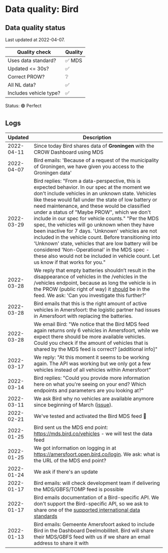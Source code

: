 # Data quality: Bird

## Data quality status

Last updated at 2022-04-07.

| **Quality check**           | **Quality**
| --                          | --          |
| Uses data standard?         | ✅ MDS
| Updated <= 30s?             | ✅
| Correct PROW?               | ❔
| All NL data?                | ✅
| Includes vehicle type?      | ✅

Status: 🟢 Perfect

## Logs

| Updated    | Description
| ----       | ---
| 2022-04-11 | Since today Bird shares data of **Groningen** with the CROW Dashboard using MDS
| 2022-04-07 | Bird emails: 'Because of a request of the municipality of Groningen, we have given you access to the Groningen data'
| 2022-03-29 | Bird replies: "From a data-perspective, this is expected behavior. In our spec at the moment we don't include vehicles in an unknown state. Vehicles like these would fall under the state of low battery or need maintenance, and these would be classified under a status of "Maybe PROW", which we don't include in our spec for vehicle counts." "Per the MDS spec, the vehicles will go unknown when they have been inactive for 7 days. 'Unknown' vehicles are not included in the vehicle count. Before transitioning into 'Unknown' state, vehicles that are low battery will be considered 'Non-Operational' in the MDS spec - these also would not be included in vehicle count. Let us know if that works for you."
| 2022-03-28 | We reply that empty batteries shouldn’t result in the disappearance of vehicles in the /vehicles in the /vehicles endpoint, because as long the vehicle is in the PROW (public right of way) it [should](https://github.com/openmobilityfoundation/mobility-data-specification/blob/main/provider/README.md#vehicles) be in the feed. We ask: 'Can you investigate this further?'
| 2022-03-28 | Bird emails that this is the right amount of active vehicles in Amersfoort: the logistic partner had issues in Amersfoort with replacing the batteries.
| 2022-03-28 | We email Bird: "We notice that the Bird MDS feed again returns only 6 vehicles in Amersfoort, while we expect there should be more available vehicles. Could you check if the amount of vehicles that is shared by the MDS feed is correct? [additional info]"
| 2022-03-17 | We reply: "At this moment it seems to be working again. The API was working but we only got a few vehicles instead of all vehicles within Amersfoort"
| 2022-03-14 | Bird replies: "Could you provide more information here on what you're seeing on your end? Which endpoints and parameters are you looking at?"
| 2022-03-11 | We ask Bird why no vehicles are available anymore since beginning of March ([issue](https://github.com/Stichting-CROW/dashboarddeelmobiliteit-datakwaliteit/issues/20)).
| 2022-02-21 | We've tested and activated the Bird MDS feed 🎉
| 2022-01-25 | Bird sent us the MDS end point: https://mds.bird.co/vehicles - we will test the data feed
| 2022-01-25 | We got information on logging in at https://amersfoort.open.bird.co/login. We ask: what is the URL of the MDS end point?
| 2022-01-24 | We ask if there's an update
| 2022-01-17 | Bird emails: will check development team if delivering the MDS/GBFS/TOMP feed is possible
| 2022-01-17 | Bird emails documentation of a Bird-specific API. We don't support the Bird-specific API, so we ask to share one of the [supported international data standards](https://docs.crow.nl/deelfietsdashboard/hr-dataspec/)
| 2022-01-13 | Bird emails: Gemeente Amersfoort asked to include Bird in the Dashboard Deelmobiliteit. Bird will share their MDS/GBFS feed with us if we share an email address to share it with
